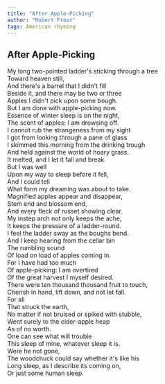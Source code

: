 ```yaml
---
title: "After Apple-Picking"
author: "Robert Frost"
tags: American rhyming
---
```


After Apple-Picking
-------------------

My long two-pointed ladder's sticking through a tree  
Toward heaven still,  
And there's a barrel that I didn't fill  
Beside it, and there may be two or three  
Apples I didn't pick upon some bough.  
But I am done with apple-picking now.  
Essence of winter sleep is on the night,  
The scent of apples: I am drowsing off.  
I cannot rub the strangeness from my sight  
I got from looking through a pane of glass  
I skimmed this morning from the drinking trough  
And held against the world of hoary grass.  
It melted, and I let it fall and break.  
But I was well  
Upon my way to sleep before it fell,  
And I could tell  
What form my dreaming was about to take.  
Magnified apples appear and disappear,  
Stem end and blossom end,  
And every fleck of russet showing clear.  
My instep arch not only keeps the ache,  
It keeps the pressure of a ladder-round.  
I feel the ladder sway as the boughs bend.  
And I keep hearing from the cellar bin  
The rumbling sound  
Of load on load of apples coming in.  
For I have had too much  
Of apple-picking: I am overtired  
Of the great harvest I myself desired.  
There were ten thousand thousand fruit to touch,  
Cherish in hand, lift down, and not let fall.  
For all  
That struck the earth,  
No matter if not bruised or spiked with stubble,  
Went surely to the cider-apple heap  
As of no worth.  
One can see what will trouble  
This sleep of mine, whatever sleep it is.  
Were he not gone,  
The woodchuck could say whether it's like his  
Long sleep, as I describe its coming on,  
Or just some human sleep.
